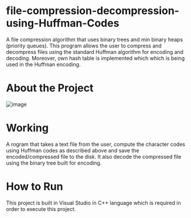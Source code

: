 # file-compression-decompression-using-Huffman-Codes
A file compression algorithm that uses binary trees and min binary heaps (priority queues). This program allows the user to compress and decompress files using the standard Huffman algorithm for encoding and decoding. Moreover, own hash table is implemented which which is being used in the Huffman encoding.

# About the Project
![image](https://user-images.githubusercontent.com/52096838/121312820-324cdf80-c91f-11eb-8aa3-fd81e505b234.png)

# Working
A rogram that takes a text file from the user, compute the character codes using Huffman codes
as described above and save the encoded/compressed file to the disk. It also decode
the compressed file using the binary tree built for encoding.

# How to Run
This project is built in Visual Studio in C++ language which is required in order to execute this project.
